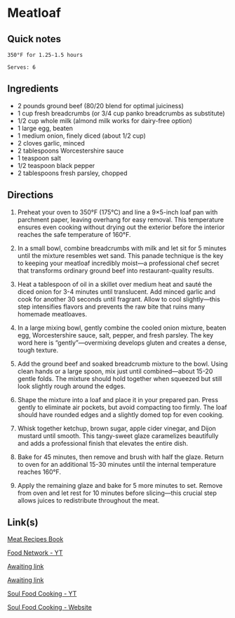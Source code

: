 # Meatloaf

## Quick notes 
```
350°F for 1.25-1.5 hours

Serves: 6
```

## Ingredients
+ 2 pounds ground beef (80/20 blend for optimal juiciness)
+ 1 cup fresh breadcrumbs (or 3/4 cup panko breadcrumbs as substitute)
+ 1/2 cup whole milk (almond milk works for dairy-free option)
+ 1 large egg, beaten
+ 1 medium onion, finely diced (about 1/2 cup)
+ 2 cloves garlic, minced
+ 2 tablespoons Worcestershire sauce
+ 1 teaspoon salt
+ 1/2 teaspoon black pepper
+ 2 tablespoons fresh parsley, chopped



## Directions
1. Preheat your oven to 350°F (175°C) and line a 9×5-inch loaf pan with parchment paper, leaving overhang for easy removal. This temperature ensures even cooking without drying out the exterior before the interior reaches the safe temperature of 160°F.

1. In a small bowl, combine breadcrumbs with milk and let sit for 5 minutes until the mixture resembles wet sand. This panade technique is the key to keeping your meatloaf incredibly moist—a professional chef secret that transforms ordinary ground beef into restaurant-quality results.

1. Heat a tablespoon of oil in a skillet over medium heat and sauté the diced onion for 3-4 minutes until translucent. Add minced garlic and cook for another 30 seconds until fragrant. Allow to cool slightly—this step intensifies flavors and prevents the raw bite that ruins many homemade meatloaves.

1. In a large mixing bowl, gently combine the cooled onion mixture, beaten egg, Worcestershire sauce, salt, pepper, and fresh parsley. The key word here is “gently”—overmixing develops gluten and creates a dense, tough texture.

1. Add the ground beef and soaked breadcrumb mixture to the bowl. Using clean hands or a large spoon, mix just until combined—about 15-20 gentle folds. The mixture should hold together when squeezed but still look slightly rough around the edges.

1. Shape the mixture into a loaf and place it in your prepared pan. Press gently to eliminate air pockets, but avoid compacting too firmly. The loaf should have rounded edges and a slightly domed top for even cooking.

1. Whisk together ketchup, brown sugar, apple cider vinegar, and Dijon mustard until smooth. This tangy-sweet glaze caramelizes beautifully and adds a professional finish that elevates the entire dish.

1. Bake for 45 minutes, then remove and brush with half the glaze. Return to oven for an additional 15-30 minutes until the internal temperature reaches 160°F.

1. Apply the remaining glaze and bake for 5 more minutes to set. Remove from oven and let rest for 10 minutes before slicing—this crucial step allows juices to redistribute throughout the meat.



## Link(s)
[Meat Recipes Book](https://www.meatrecipesbook.com/betty-crocker-meatloaf-recipe/)

[Food Network - YT](https://www.youtube.com/watch?v=tsyXL8zKTrM)

[Awaiting link](url)

[Awaiting link](url)

[Soul Food Cooking - YT](https://www.youtube.com/watch?v=ZtZmlK2xLcY)

[Soul Food Cooking - Website](https://soulfoodcooking101.com/best-meatloaf-recipe-from-the-queen-of-soul-food-cooking/)
